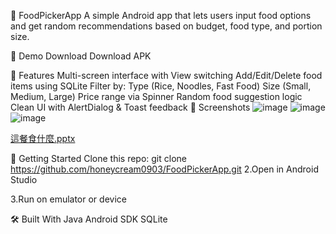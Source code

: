 🍱 FoodPickerApp
A simple Android app that lets users input food options and get random recommendations based on budget, food type, and portion size.

📲 Demo Download
Download APK

📱 Features
Multi-screen interface with View switching
Add/Edit/Delete food items using SQLite
Filter by:
Type (Rice, Noodles, Fast Food)
Size (Small, Medium, Large)
Price range via Spinner
Random food suggestion logic
Clean UI with AlertDialog & Toast feedback
📸 Screenshots
![image](https://github.com/user-attachments/assets/e4a4d6f9-a81d-4519-81d2-3db7e4174b57)
![image](https://github.com/user-attachments/assets/a1ddc330-58e1-445b-89c3-8c9df65d8d3d)
![image](https://github.com/user-attachments/assets/e503650f-0313-4326-8303-033318696447)

[這餐食什麼.pptx](https://github.com/user-attachments/files/20621416/default.pptx)


🚀 Getting Started
Clone this repo:
git clone https://github.com/honeycream0903/FoodPickerApp.git
2.Open in Android Studio

3.Run on emulator or device

🛠 Built With
Java
Android SDK
SQLite
